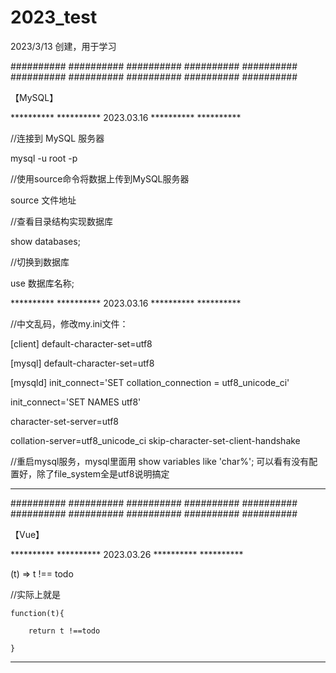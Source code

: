 # 2023_test

2023/3/13 创建，用于学习


########## ########## ########## ########## ########## ########## ########## ########## ########## ##########

【MySQL】


********** ********** 2023.03.16 ********** **********

//连接到 MySQL 服务器

mysql -u root -p

//使用source命令将数据上传到MySQL服务器

source 文件地址

//查看目录结构实现数据库

show databases;

//切换到数据库

use 数据库名称;


********** ********** 2023.03.16 ********** **********

//中文乱码，修改my.ini文件：

[client]
default-character-set=utf8

[mysql]
default-character-set=utf8

[mysqld]
init_connect='SET collation_connection = utf8_unicode_ci'

init_connect='SET NAMES utf8'

character-set-server=utf8

collation-server=utf8_unicode_ci skip-character-set-client-handshake

//重启mysql服务，mysql里面用 show variables like 'char%'; 可以看有没有配置好，除了file_system全是utf8说明搞定


********** ********** ********** ********** **********


########## ########## ########## ########## ########## ########## ########## ########## ########## ##########

【Vue】


********** ********** 2023.03.26 ********** **********

(t) => t !== todo

//实际上就是

    function(t){

        return t !==todo

    }

********** ********** ********** ********** **********
